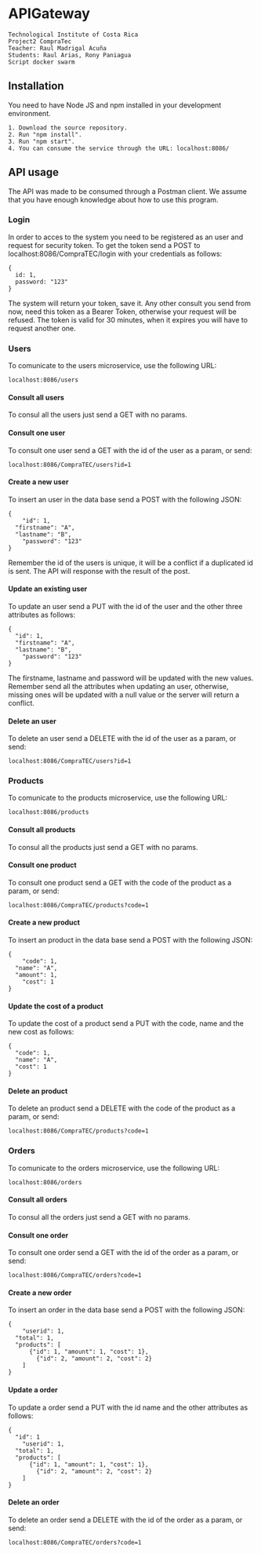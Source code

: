 # APIGateway

```
Technological Institute of Costa Rica
Project2 CompraTec
Teacher: Raul Madrigal Acuña
Students: Raul Arias, Rony Paniagua
Script docker swarm
```
## Installation
You need to have Node JS and npm installed in your development environment.
```
1. Download the source repository.
2. Run "npm install".
3. Run "npm start".
4. You can consume the service through the URL: localhost:8086/
```
## API usage

The API was made to be consumed through a Postman client. We assume that you have enough knowledge about how to use this program.

### Login
In order to acces to the system you need to be registered as an user and request for security token. To get the token send a POST to localhost:8086/CompraTEC/login with your credentials as follows:
```
{
  id: 1,
  password: "123"
}
```
The system will return your token, save it. Any other consult you send from now, need this token as a Bearer Token, otherwise your request will be refused. The token is valid for 30 minutes, when it expires you will have to request another one.

### Users
To comunicate to the users microservice, use the following URL:
```
localhost:8086/users
```
#### Consult all users
To consul all the users just send a GET with no params.

#### Consult one user
To consult one user send a GET with the id of the user as a param, or send:
```
localhost:8086/CompraTEC/users?id=1
```
#### Create a new user
To insert an user in the data base send a POST with the following JSON:
```
{
	"id": 1,
  "firstname": "A",
  "lastname": "B",
	"password": "123"
}
```
Remember the id of the users is unique, it will be a conflict if a duplicated id is sent. The API will response with the result of the post.

#### Update an existing user
To update an user send a PUT with the id of the user and the other three attributes as follows:
```
{
  "id": 1,
  "firstname": "A",
  "lastname": "B",
	"password": "123"
}
```
The firstname, lastname and password will be updated with the new values. Remember send all the attributes when updating an user, otherwise, missing ones will be updated with a null value or the server will return a conflict.

#### Delete an user
To delete an user send a DELETE with the id of the user as a param, or send:
```
localhost:8086/CompraTEC/users?id=1
```
### Products

To comunicate to the products microservice, use the following URL:
```
localhost:8086/products
```
#### Consult all products
To consul all the products just send a GET with no params.

#### Consult one product
To consult one product send a GET with the code of the product as a param, or send:
```
localhost:8086/CompraTEC/products?code=1
```
#### Create a new product
To insert an product in the data base send a POST with the following JSON:
```
{
	"code": 1,
  "name": "A",
  "amount": 1,
	"cost": 1
}
```

#### Update the cost of a product
To update the cost of a product send a PUT with the code, name and the new cost as follows:
```
{
  "code": 1,
  "name": "A",
  "cost": 1
}
```

#### Delete an product
To delete an product send a DELETE with the code of the product as a param, or send:
```
localhost:8086/CompraTEC/products?code=1
```

### Orders
To comunicate to the orders microservice, use the following URL:
```
localhost:8086/orders
```
#### Consult all orders
To consul all the orders just send a GET with no params.

#### Consult one order
To consult one order send a GET with the id of the order as a param, or send:
```
localhost:8086/CompraTEC/orders?code=1
```
#### Create a new order
To insert an order in the data base send a POST with the following JSON:
```
{
	"userid": 1,
  "total": 1,
  "products": [
	  {"id": 1, "amount": 1, "cost": 1},
		{"id": 2, "amount": 2, "cost": 2}
	]
}
```

#### Update a order
To update a order send a PUT with the id name and the other attributes as follows:
```
{
  "id": 1
	"userid": 1,
  "total": 1,
  "products": [
	  {"id": 1, "amount": 1, "cost": 1},
		{"id": 2, "amount": 2, "cost": 2}
	]
}
```

#### Delete an order
To delete an order send a DELETE with the id of the order as a param, or send:
```
localhost:8086/CompraTEC/orders?code=1
```
